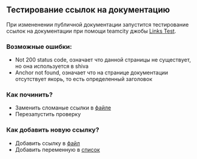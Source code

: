 ## Тестирование ссылок на документацию

При измененении публичной документации запустится тестирование ссылок на документации при помощи teamcity джобы [Links Test](https://t.vertis.yandex-team.ru/buildConfiguration/VertisAdmin_YandexVertisShiva_LinksTest?mode=builds).

### Возможные ошибки:

- Not 200 status code, означает что данной страницы не существует, но она используется в shiva
- Anchor not found, означает что на странице документации отсутствует якорь, то есть определенный заголовок

### Как починить?

- Заменить сломаные ссылки в [файле](https://a.yandex-team.ru/svn/trunk/arcadia/classifieds/infra/shiva/pkg/links/links.go)
- Перезапустить проверку

### Как добавить новую ссылку?

- Добавить ссылку в [файл](https://a.yandex-team.ru/svn/trunk/arcadia/classifieds/infra/shiva/pkg/links/links.go)
- Добавить переменную в [список](https://a.yandex-team.ru/svn/trunk/arcadia/classifieds/infra/shiva/pkg/links/links_test.go?rev=r9708375#L58)
